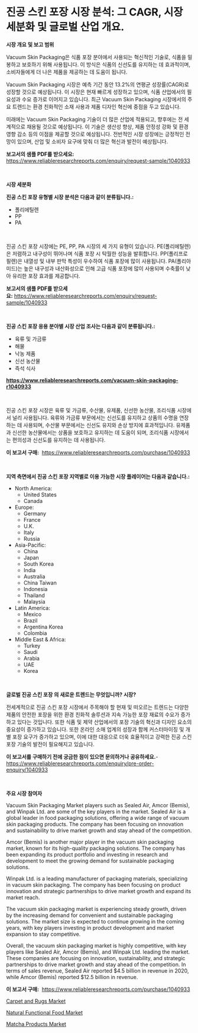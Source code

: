 <p><h1>진공 스킨 포장 시장 분석: 그 CAGR, 시장 세분화 및 글로벌 산업 개요.</h1></p><p><strong>시장 개요 및 보고 범위</strong></p>
<p><p>Vacuum Skin Packaging은 식품 포장 분야에서 사용되는 혁신적인 기술로, 식품을 밀봉하고 보호하기 위해 사용됩니다. 이 방식은 식품의 신선도를 유지하는 데 효과적이며, 소비자들에게 더 나은 제품을 제공하는 데 도움이 됩니다.</p><p>Vacuum Skin Packaging 시장은 예측 기간 동안 13.2%의 연평균 성장률(CAGR)로 성장할 것으로 예상됩니다. 이 시장은 현재 빠르게 성장하고 있으며, 식품 산업에서의 필요성과 수요 증가로 이어지고 있습니다. 최근 Vacuum Skin Packaging 시장에서의 주요 트렌드는 환경 친화적인 소재 사용과 제품 디자인 혁신에 중점을 두고 있습니다.</p><p>미래에는 Vacuum Skin Packaging 기술이 더 많은 산업에 적용되고, 향후에는 전 세계적으로 채용될 것으로 예상됩니다. 이 기술은 생산성 향상, 제품 안정성 강화 및 환경 영향 감소 등의 이점을 제공할 것으로 예상됩니다. 전반적인 시장 성장에는 긍정적인 전망이 있으며, 산업 및 소비자 요구에 맞춰 더 많은 혁신과 발전이 예상됩니다.</p></p>
<p><strong>보고서의 샘플 PDF를 받으세요:</strong> <a href="https://www.reliableresearchreports.com/enquiry/request-sample/1040933">https://www.reliableresearchreports.com/enquiry/request-sample/1040933</a></p>
<p>&nbsp;</p>
<p><strong>시장 세분화</strong></p>
<p><strong>진공 스킨 포장 유형별 시장 분석은 다음과 같이 분류됩니다.:</strong></p>
<p><ul><li>폴리에틸렌</li><li>PP</li><li>PA</li></ul></p>
<p>&nbsp;</p>
<p><p>진공 스킨 포장 시장에는 PE, PP, PA 시장의 세 가지 유형이 있습니다. PE(폴리에틸렌)은 저렴하고 내구성이 뛰어나며 식품 포장 시 탁월한 성능을 발휘합니다. PP(폴리프로필렌)은 내열성 및 내부 판막 특성이 우수하여 식품 포장에 많이 사용됩니다. PA(폴리아미드)는 높은 내구성과 내산화성으로 인해 고급 식품 포장에 많이 사용되며 수축률이 낮아 유리한 포장 효과를 제공합니다.</p></p>
<p><strong>보고서의 샘플 PDF를 받으세요:</strong>&nbsp;<a href="https://www.reliableresearchreports.com/enquiry/request-sample/1040933">https://www.reliableresearchreports.com/enquiry/request-sample/1040933</a></p>
<p>&nbsp;</p>
<p><strong> 진공 스킨 포장 응용 분야별 시장 산업 조사는 다음과 같이 분류됩니다.:</strong></p>
<p><ul><li>육류 및 가금류</li><li>해물</li><li>낙농 제품</li><li>신선 농산물</li><li>즉석 식사</li></ul></p>
<p><strong><a href="https://www.reliableresearchreports.com/vacuum-skin-packaging-r1040933">https://www.reliableresearchreports.com/vacuum-skin-packaging-r1040933</a></strong></p>
<p>&nbsp;</p>
<p><p>진공 스킨 포장 시장은 육류 및 가금류, 수산물, 유제품, 신선한 농산물, 조리식품 시장에서 널리 사용됩니다. 육류와 가금류 부문에서는 신선도를 유지하고 상품의 수명을 연장하는 데 사용되며, 수산물 부문에서는 신선도 유지와 손상 방지에 효과적입니다. 유제품과 신선한 농산물에서는 상품을 보호하고 유지하는 데 도움이 되며, 조리식품 시장에서는 편의성과 신선도를 유지하는 데 사용됩니다.</p></p>
<p><strong>이 보고서 구매:</strong>&nbsp; <a href="https://www.reliableresearchreports.com/purchase/1040933">https://www.reliableresearchreports.com/purchase/1040933</a></p>
<p>&nbsp;</p>
<p><strong>지역 측면에서 진공 스킨 포장 지역별로 이용 가능한 시장 플레이어는 다음과 같습니다.:</strong></p>
<p><ul>
    <li>
        North America:
        <ul>
            <li>United States</li>
            <li>Canada</li>
        </ul>
    </li>
    <li>
        Europe:
        <ul>
            <li>Germany</li>
            <li>France</li>
            <li>U.K.</li>
            <li>Italy</li>
            <li>Russia</li>
        </ul>
    </li>
    <li>
        Asia-Pacific:
        <ul>
            <li>China</li>
            <li>Japan</li>
            <li>South Korea</li>
            <li>India</li>
            <li>Australia</li>
            <li>China Taiwan</li>
            <li>Indonesia</li>
            <li>Thailand</li>
            <li>Malaysia</li>
        </ul>
    </li>
    <li>
        Latin America:
        <ul>
            <li>Mexico</li>
            <li>Brazil</li>
            <li>Argentina Korea</li>
            <li>Colombia</li>
        </ul>
    </li>
    <li>
        Middle East & Africa:
        <ul>
            <li>Turkey</li>
            <li>Saudi</li>
            <li>Arabia</li>
            <li>UAE</li>
            <li>Korea</li>
        </ul>
    </li>
    </ul></p>
<p>&nbsp;</p>
<p><strong>글로벌 진공 스킨 포장 의 새로운 트렌드는 무엇입니까? 시장?</strong></p>
<p><p>전세계적으로 진공 스킨 포장 시장에서 주목해야 할 현재 및 떠오르는 트렌드는 다양한 제품의 안전한 포장을 위한 환경 친화적 솔루션과 지속 가능한 포장 재료의 수요가 증가하고 있다는 것입니다. 또한 식품 및 제약 산업에서의 포장 기술의 혁신과 디자인 요소의 중요성이 증가하고 있습니다. 또한 온라인 소매 업계의 성장과 함께 커스터마이징 및 개별 포장 요구가 증가하고 있으며, 이에 대한 대응으로 더욱 효율적이고 강력한 진공 스킨 포장 기술의 발전이 필요해지고 있습니다.</p></p>
<p><strong>이 보고서를 구매하기 전에 궁금한 점이 있으면 문의하거나 공유하세요.</strong>- <a href="https://www.reliableresearchreports.com/enquiry/pre-order-enquiry/1040933">https://www.reliableresearchreports.com/enquiry/pre-order-enquiry/1040933</a></p>
<p>&nbsp;</p>
<p><strong>주요 시장 참여자</strong></p>
<p><p>Vacuum Skin Packaging Market players such as Sealed Air, Amcor (Bemis), and Winpak Ltd. are some of the key players in the market. Sealed Air is a global leader in food packaging solutions, offering a wide range of vacuum skin packaging products. The company has been focusing on innovation and sustainability to drive market growth and stay ahead of the competition.</p><p>Amcor (Bemis) is another major player in the vacuum skin packaging market, known for its high-quality packaging solutions. The company has been expanding its product portfolio and investing in research and development to meet the growing demand for sustainable packaging solutions.</p><p>Winpak Ltd. is a leading manufacturer of packaging materials, specializing in vacuum skin packaging. The company has been focusing on product innovation and strategic partnerships to drive market growth and expand its market reach.</p><p>The vacuum skin packaging market is experiencing steady growth, driven by the increasing demand for convenient and sustainable packaging solutions. The market size is expected to continue growing in the coming years, with key players investing in product development and market expansion to stay competitive.</p><p>Overall, the vacuum skin packaging market is highly competitive, with key players like Sealed Air, Amcor (Bemis), and Winpak Ltd. leading the market. These companies are focusing on innovation, sustainability, and strategic partnerships to drive market growth and stay ahead of the competition. In terms of sales revenue, Sealed Air reported $4.5 billion in revenue in 2020, while Amcor (Bemis) reported $12.5 billion in revenue.</p></p>
<p><strong>이 보고서 구매:</strong>&nbsp;&nbsp;<a href="https://www.reliableresearchreports.com/purchase/1040933">https://www.reliableresearchreports.com/purchase/1040933</a></p>
<p><p><a href="https://www.linkedin.com/pulse/carpet-rugs-market-insights-cagr-trends-growth-strategies-salesurv-6kuxe?trackingId=AT0YSbXOM6xHWEg%2FR5KDmQ%3D%3D">Carpet and Rugs Market</a></p><p><a href="https://www.linkedin.com/pulse/natural-functional-food-market-furnishes-information-share-sljqe?trackingId=lWV%2F6miKykM7l37TzrzOKA%3D%3D">Natural Functional Food Market</a></p><p><a href="https://www.linkedin.com/pulse/matcha-products-market-comprehensive-assessment-type-application-uqn3e?trackingId=y5%2FMkw3Q1BKzw6G8SfbwsQ%3D%3D">Matcha Products Market</a></p></p>